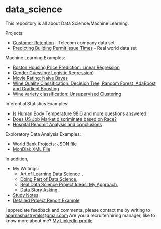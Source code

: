 # data_science

This repository is all about Data Science/Machine Learning. 

Projects:
- [Customer Retention](https://github.com/aparnack/data_science/tree/master/projects/customer_retention)  - Telecom company data set
- [Predicting Building Permit Issue Times](https://github.com/aparnack/data_science/tree/master/projects/springboard_capstone/documents/BuildingPermitIssueTime_SlideDeck.pdf) - Real world data set

Machine Learning Examples:

- [Boston Housing Price Prediction: Linear Regression](https://github.com/aparnack/data_science/tree/master/exercises/linear_regression)
- [Gender Guessing: Logistic Regression](https://github.com/aparnack/data_science/tree/master/exercises/logistic_regression))
- [Movie Rating: Naive Bayes](https://github.com/aparnack/data_science/tree/master/exercises/naive_bayes)
- [Wine Quality Classification: Decision Tree, Random Forest, AdaBoost and Gradient Boosting](https://github.com/aparnack/data_science/blob/master/exercises/ensemble_methods/)
- [Wine variety classification: Unsupervised Clustering](https://github.com/aparnack/data_science/tree/master/exercises/clustering)

Inferential Statistics Examples:

- [Is Human Body Temperature 98.6 and more questions answered!](https://github.com/aparnack/data_science/tree/master/exercises/human_temp)
- [Does US Job Market discriminate based on Race?](https://github.com/aparnack/data_science/tree/master/exercises/racial_disc)
- [Hospital Readmit Analysis and conclusions](https://github.com/aparnack/data_science/tree/master/exercises/hospital_readmit)

Exploratory Data Analysis Examples:

- [World Bank Projects: JSON file](https://github.com/aparnack/data_science/tree/master/exercises/data_wrangling_json)
- [MonDial: XML File](https://github.com/aparnack/data_science/tree/master/exercises/data_wrangling_xml)

In addition, 

+ My Writings: 
  - [Art of Learning Data Science](https://www.kdnuggets.com/2018/01/art-learning-data-science.html) , 
  - [Doing Part of Data Science](https://www.kdnuggets.com/2018/02/doing-part-learning-data-science.html), 
  - [Real Data Science Project Ideas: My Approach](https://lnkd.in/gKXakUE),
  - [Data Story Asking](https://www.linkedin.com/pulse/data-story-asking-inevitable-component-science-aparna-c-shastry/?lipi=urn%3Ali%3Apage%3Ad_flagship3_profile_view_base%3Bpcn9sy4xS3SDcPu5BHFYHA%3D%3D),
+ [Study Notes](https://github.com/aparnack/data_science/tree/master/study_notes)
+ [Detailed Project Report Example](https://github.com/aparnack/data_science/blob/master/projects/springboard_capstone/documents/ProjectReport_BuildingPermit.pdf)

I appreciate feedback and comments, please contact me by writing to aparnashastrymls@gmail.com
Are you a recruiter/hiring manager, like to know more about me? [My LinkedIn profile](https://www.linkedin.com/in/aparnacshastry/)
